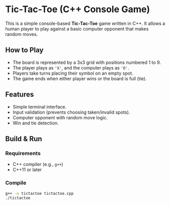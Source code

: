 # Tic-Tac-Toe (C++ Console Game)

This is a simple console-based **Tic-Tac-Toe** game written in C++. It allows a human player to play against a basic computer opponent that makes random moves.

## How to Play
- The board is represented by a 3x3 grid with positions numbered 1 to 9.
- The player plays as `'X'`, and the computer plays as `'O'`.
- Players take turns placing their symbol on an empty spot.
- The game ends when either player wins or the board is full (tie).

## Features
- Simple terminal interface.
- Input validation (prevents choosing taken/invalid spots).
- Computer opponent with random move logic.
- Win and tie detection.

## Build & Run

### Requirements
- C++ compiler (e.g., `g++`)
- C++11 or later

### Compile
```bash
g++ -o tictactoe tictactoe.cpp
./tictactoe
